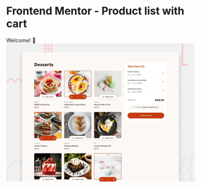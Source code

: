 # Frontend Mentor - Product list with cart 
Welcome! 👋
![Design preview for the Product list with cart coding challenge](./preview.jpg)


